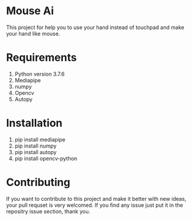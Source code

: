 # Mouse Ai
This project for help you to use your hand instead of touchpad and make your hand like mouse.
# Requirements
1. Python version 3.7.6
2. Mediapipe
3. numpy
4. Opencv
5. Autopy
# Installation
1. pip install mediapipe
2. pip install numpy
3. pip install autopy
4. pip install opencv-python
# Contributing
If you want to contribute to this project and make it better with new ideas, your pull requset is very welcomed. If you find any issue just put it in the repositry issue section, thank you.






